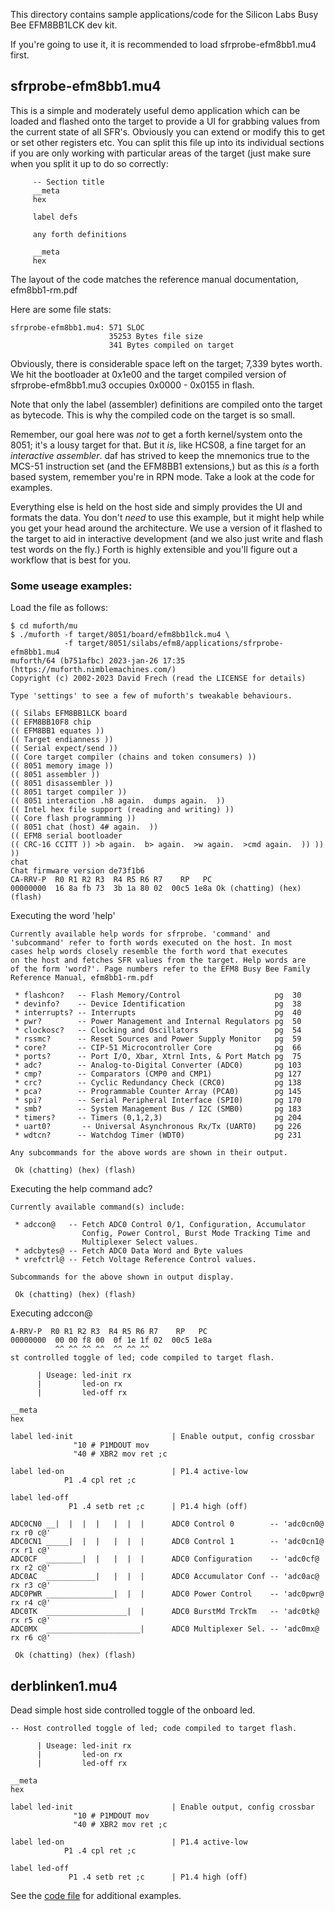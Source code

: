 This directory contains sample applications/code for the Silicon Labs Busy
Bee EFM8BB1LCK dev kit. 

If you're going to use it, it is recommended to load
sfrprobe-efm8bb1.mu4 first.

## sfrprobe-efm8bb1.mu4 

This is a simple and moderately useful demo application which can be loaded and
flashed onto the target to provide a UI for grabbing values from the current 
state of all SFR's. Obviously you can extend or modify this to get or set other
registers etc.  You can split this file up into its individual sections if you
are only working with particular areas of the target (just make sure when you
split it up to do so correctly:

```
     -- Section title
     __meta
     hex
     
     label defs
     
     any forth definitions
     
     __meta
     hex
```

The layout of the code matches the reference manual documentation, efm8bb1-rm.pdf

Here are some file stats:

```
sfrprobe-efm8bb1.mu4: 571 SLOC
                      35253 Bytes file size
                      341 Bytes compiled on target
```

Obviously, there is considerable space left on the target; 7,339 bytes
worth.  We hit the bootloader at 0x1e00 and the target compiled version of 
sfrprobe-efm8bb1.mu3 occupies 0x0000 - 0x0155 in flash. 

Note that only the label (assembler) definitions are compiled onto the target
as bytecode.  This is why the compiled code on the target is so small.

Remember, our goal here was *not* to get a forth kernel/system onto the 8051; 
it's a lousy target for that.  But it *is*, like HCS08, a fine target for an 
*interactive assembler*. daf has strived to keep the mnemonics true to the 
MCS-51 instruction set (and the EFM8BB1 extensions,) but as this *is* a 
forth based system, remember you're in RPN mode.  Take a look at the code for 
examples.

Everything else is held on the host side and simply provides the UI and
formats the data.  You don't *need* to use this example, but it might help 
while you get your head around the architecture. We use a version of it flashed
to the target to aid in interactive development (and we also just write and
flash test words on the fly.)  Forth is highly extensible and you'll figure out
a workflow that is best for you.

### Some useage examples:

Load the file as follows:

```
$ cd muforth/mu
$ ./muforth -f target/8051/board/efm8bb1lck.mu4 \ 
            -f target/8051/silabs/efm8/applications/sfrprobe-efm8bb1.mu4
muforth/64 (b751afbc) 2023-jan-26 17:35
(https://muforth.nimblemachines.com/)
Copyright (c) 2002-2023 David Frech (read the LICENSE for details)

Type 'settings' to see a few of muforth's tweakable behaviours.

(( Silabs EFM8BB1LCK board 
(( EFM8BB10F8 chip 
(( EFM8BB1 equates )) 
(( Target endianness )) 
(( Serial expect/send )) 
(( Core target compiler (chains and token consumers) )) 
(( 8051 memory image )) 
(( 8051 assembler )) 
(( 8051 disassembler )) 
(( 8051 target compiler )) 
(( 8051 interaction .h8 again.  dumps again.  )) 
(( Intel hex file support (reading and writing) )) 
(( Core flash programming )) 
(( 8051 chat (host) 4# again.  )) 
(( EFM8 serial bootloader 
(( CRC-16 CCITT )) >b again.  b> again.  >w again.  >cmd again.  )) ))
)) 
chat 
Chat firmware version de73f1b6
CA-RRV-P  R0 R1 R2 R3  R4 R5 R6 R7    RP   PC
00000000  16 8a fb 73  3b 1a 80 02  00c5 1e8a Ok (chatting) (hex)
(flash)
```

Executing the word 'help'

```
Currently available help words for sfrprobe. 'command' and 
'subcommand' refer to forth words executed on the host. In most 
cases help words closely resemble the forth word that executes 
on the host and fetches SFR values from the target. Help words are 
of the form 'word?'. Page numbers refer to the EFM8 Busy Bee Family 
Reference Manual, efm8bb1-rm.pdf 

 * flashcon?   -- Flash Memory/Control                     pg  30 
 * devinfo?    -- Device Identification                    pg  38 
 * interrupts? -- Interrupts                               pg  40 
 * pwr?        -- Power Management and Internal Regulators pg  50 
 * clockosc?   -- Clocking and Oscillators                 pg  54 
 * rssmc?      -- Reset Sources and Power Supply Monitor   pg  59 
 * core?       -- CIP-51 Microcontroller Core              pg  66 
 * ports?      -- Port I/O, Xbar, Xtrnl Ints, & Port Match pg  75 
 * adc?        -- Analog-to-Digital Converter (ADC0)       pg 103 
 * cmp?        -- Comparators (CMP0 and CMP1)              pg 127 
 * crc?        -- Cyclic Redundancy Check (CRC0)           pg 138 
 * pca?        -- Programmable Counter Array (PCA0)        pg 145 
 * spi?        -- Serial Peripheral Interface (SPI0)       pg 170 
 * smb?        -- System Management Bus / I2C (SMB0)       pg 183 
 * timers?     -- Timers (0,1,2,3)                         pg 204 
 * uart0?       -- Universal Asynchronous Rx/Tx (UART0)    pg 226 
 * wdtcn?      -- Watchdog Timer (WDT0)                    pg 231 

Any subcommands for the above words are shown in their output. 

 Ok (chatting) (hex) (flash)
```

Executing the help command adc?

```
Currently available command(s) include: 

 * adccon@   -- Fetch ADC0 Control 0/1, Configuration, Accumulator
                Config, Power Control, Burst Mode Tracking Time and 
                Multiplexer Select values. 
 * adcbytes@ -- Fetch ADC0 Data Word and Byte values 
 * vrefctrl@ -- Fetch Voltage Reference Control values. 

Subcommands for the above shown in output display. 

 Ok (chatting) (hex) (flash)
```

Executing adccon@

```
A-RRV-P  R0 R1 R2 R3  R4 R5 R6 R7    RP   PC
00000000  00 00 f8 00  0f 1e 1f 02  00c5 1e8a
          ^^ ^^ ^^ ^^  ^^ ^^ ^^ 
st controlled toggle of led; code compiled to target flash.

      | Useage: led-init rx
      |         led-on rx
      |         led-off rx 

__meta
hex

label led-init                      | Enable output, config crossbar
              "10 # P1MDOUT mov     
              "40 # XBR2 mov ret ;c

label led-on                        | P1.4 active-low
            P1 .4 cpl ret ;c

label led-off  
             P1 .4 setb ret ;c      | P1.4 high (off)

ADC0CN0 __|  |  |  |   |  |  |      ADC0 Control 0        -- 'adc0cn0@ rx r0 c@' 
ADC0CN1 _____|  |  |   |  |  |      ADC0 Control 1        -- 'adc0cn1@ rx r1 c@' 
ADC0CF  ________|  |   |  |  |      ADC0 Configuration    -- 'adc0cf@  rx r2 c@' 
ADC0AC  ___________|   |  |  |      ADC0 Accumulator Conf -- 'adc0ac@  rx r3 c@' 
ADC0PWR _______________|  |  |      ADC0 Power Control    -- 'adc0pwr@ rx r4 c@' 
ADC0TK  __________________|  |      ADC0 BurstMd TrckTm   -- 'adc0tk@  rx r5 c@' 
ADC0MX  _____________________|      ADC0 Multiplexer Sel. -- 'adc0mx@  rx r6 c@' 

 Ok (chatting) (hex) (flash)
```

## derblinken1.mu4

Dead simple host side controlled toggle of the onboard led.

```
-- Host controlled toggle of led; code compiled to target flash.

      | Useage: led-init rx
      |         led-on rx
      |         led-off rx 

__meta
hex

label led-init                      | Enable output, config crossbar
              "10 # P1MDOUT mov     
              "40 # XBR2 mov ret ;c

label led-on                        | P1.4 active-low
            P1 .4 cpl ret ;c

label led-off  
             P1 .4 setb ret ;c      | P1.4 high (off)
```

See the [code file](https://github.com/anarchitech/muforth-anarchitech/blob/master/mu/target/8051/silabs/efm8/applications/derblinken1.mu4) for additional examples.
